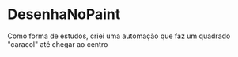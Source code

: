 # DesenhaNoPaint
Como forma de estudos, criei uma automação que faz um quadrado "caracol" até chegar ao centro
